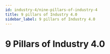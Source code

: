 ```yaml
---
id: industry-4/nine-pillars-of-industry-4
title: 9 pillars of Industry 4.0
sidebar_label: 9 pillars of Industry 4.0
---
```


# 9 Pillars of Industry 4.0